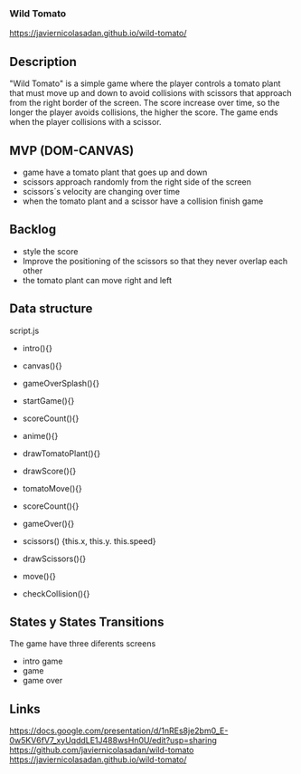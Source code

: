 ### Wild Tomato

https://javiernicolasadan.github.io/wild-tomato/

## Description

"Wild Tomato" is a simple game where the player controls a tomato plant that must move up and down to avoid collisions with scissors that approach from the right border of the screen. The score increase over time, so the longer the player avoids collisions, the higher the score. 
The game ends when the player collisions with a scissor.


## MVP (DOM-CANVAS)
- game have a tomato plant that goes up and down
- scissors approach randomly from the right side of the screen
- scissors´s velocity are changing over time
- when the tomato plant and a scissor have a collision finish game


## Backlog
- style the score
- Improve the positioning of the scissors so that they never overlap each other
- the tomato plant can move right and left


## Data structure
script.js

- intro(){}
- canvas(){}
- gameOverSplash(){}

- startGame(){}
- scoreCount(){}
- anime(){}
- drawTomatoPlant(){}
- drawScore(){}
- tomatoMove(){}
- scoreCount(){}
- gameOver(){}

- scissors() {this.x, this.y. this.speed}
- drawScissors(){}
- move(){}
- checkCollision(){}


## States y States Transitions
The game have three diferents screens
- intro game
- game
- game over


## Links

https://docs.google.com/presentation/d/1nREs8je2bm0_E-0w5KV6fV7_xyUqddLE1J488wsHn0U/edit?usp=sharing
https://github.com/javiernicolasadan/wild-tomato
https://javiernicolasadan.github.io/wild-tomato/
